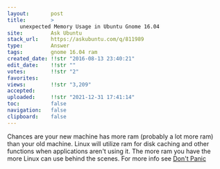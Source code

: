 ```yaml
---
layout:       post
title:        >
    unexpected Memory Usage in Ubuntu Gnome 16.04
site:         Ask Ubuntu
stack_url:    https://askubuntu.com/q/811989
type:         Answer
tags:         gnome 16.04 ram
created_date: !!str "2016-08-13 23:40:21"
edit_date:    !!str ""
votes:        !!str "2"
favorites:    
views:        !!str "3,209"
accepted:     
uploaded:     !!str "2021-12-31 17:41:14"
toc:          false
navigation:   false
clipboard:    false
---
```


Chances are your new machine has more ram (probably a lot more ram) than your old machine. Linux will utilize ram for disk caching and other functions when applications aren't using it. The more ram you have the more Linux can use behind the scenes. For more info see [Don't Panic][1]


  [1]: http://www.linuxatemyram.com/
